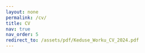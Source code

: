 ```yaml
---
layout: none
permalink: /cv/
title: CV
nav: true
nav_order: 5
redirect_to: /assets/pdf/Keduse_Worku_CV_2024.pdf
---
```

